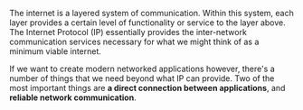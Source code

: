 The internet is a layered system of communication. Within this system, each layer provides a certain level of functionality or service to the layer above. The Internet Protocol (IP) essentially provides the inter-network communication services necessary for what we might think of as a minimum viable internet.

If we want to create modern networked applications however, there's a number of things that we need beyond what IP can provide. Two of the most important things are **a direct connection between applications**, and **reliable network communication**.